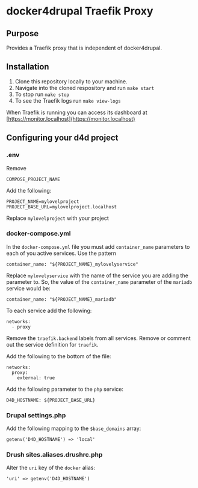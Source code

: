 # docker4drupal Traefik Proxy

## Purpose

Provides a Traefik proxy that is independent of docker4drupal.

## Installation

1. Clone this repository locally to your machine.
2. Navigate into the cloned respository and run `make start`
3. To stop run `make stop`
4. To see the Traefik logs run `make view-logs`

When Traefik is running you can access its dashboard at [https://monitor.localhost](https://monitor.localhost)

## Configuring your d4d project

### .env

Remove 

    COMPOSE_PROJECT_NAME

Add the following:

    PROJECT_NAME=mylovelproject
    PROJECT_BASE_URL=mylovelproject.localhost

Replace `mylovelproject` with your project

### docker-compose.yml
In the `docker-compose.yml` file you must add `container_name` parameters to each of you active services.
Use the pattern

    container_name: "${PROJECT_NAME}_mylovelyservice"

Replace `mylovelyservice` with the name of the service you are adding the parameter to.
So, the value of the `container_name` parameter of the `mariadb` service would be:

    container_name: "${PROJECT_NAME}_mariadb"

To each service add the following:

    networks:
      - proxy

Remove the `traefik.backend` labels from all services.
Remove or comment out the service definition for `traefik`.

Add the following to the bottom of the file:

    networks:
      proxy:
        external: true

Add the following parameter to the `php` service:

    D4D_HOSTNAME: ${PROJECT_BASE_URL}


### Drupal settings.php

Add the following mapping to the `$base_domains` array:

    getenv('D4D_HOSTNAME') => 'local'

### Drush sites.aliases.drushrc.php

Alter the `uri` key of the `docker` alias:

    'uri' => getenv('D4D_HOSTNAME')


